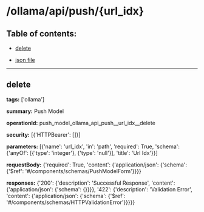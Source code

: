# /ollama/api/push/{url_idx}

## Table of contents:
- [delete](#delete)

- [json file](./_ollama_api_push_{url_idx}.json)

---
<a name="delete"></a>
## delete

**tags:** ['ollama']

**summary:** Push Model

**operationId:** push_model_ollama_api_push__url_idx__delete

**security:** [{'HTTPBearer': []}]

**parameters:** [{'name': 'url_idx', 'in': 'path', 'required': True, 'schema': {'anyOf': [{'type': 'integer'}, {'type': 'null'}], 'title': 'Url Idx'}}]

**requestBody:** {'required': True, 'content': {'application/json': {'schema': {'$ref': '#/components/schemas/PushModelForm'}}}}

**responses:** {'200': {'description': 'Successful Response', 'content': {'application/json': {'schema': {}}}}, '422': {'description': 'Validation Error', 'content': {'application/json': {'schema': {'$ref': '#/components/schemas/HTTPValidationError'}}}}}

